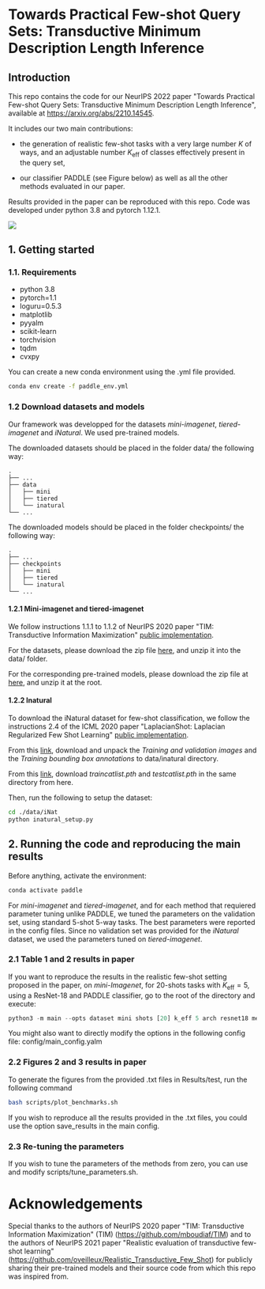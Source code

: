 # Towards Practical Few-shot Query Sets: Transductive Minimum Description Length Inference


##  Introduction
This repo contains the code for our NeurIPS 2022 paper "Towards Practical Few-shot Query Sets:
Transductive Minimum Description Length Inference", available at https://arxiv.org/abs/2210.14545. 

It includes our two main contributions:

- the generation of realistic few-shot tasks with a very large number $K$ of ways, and an adjustable number $K_{\mathrm{eff}}$ of classes effectively present in the query set, 

- our classifier PADDLE (see Figure below) as well as all the other methods evaluated in our paper.

Results provided in the paper can be reproduced with this repo. Code was developed under python 3.8 and pytorch 1.12.1.

<img src="framework.png" scale=0.8/>

## 1. Getting started

### 1.1. Requirements

- python 3.8
- pytorch=1.1
- loguru=0.5.3
- matplotlib
- pyyalm
- scikit-learn
- torchvision
- tqdm
- cvxpy

You can create a new conda environment using the .yml file provided.
```bash
conda env create -f paddle_env.yml
```

### 1.2 Download datasets and models
Our framework was developped for the datasets _mini-imagenet_, _tiered-imagenet_ and _iNatural_. We used pre-trained models. 

The downloaded datasets should be placed in the folder data/ the following way:

    .
    ├── ...
    ├── data                    
    │   ├── mini       
    │   ├── tiered        
    │   └── inatural               
    └── ...

The downloaded models should be placed in the folder checkpoints/ the following way:

    .
    ├── ...
    ├── checkpoints                    
    │   ├── mini          
    │   ├── tiered        
    │   └── inatural               
    └── ...

#### 1.2.1 Mini-imagenet and tiered-imagenet

We follow instructions 1.1.1 to 1.1.2 of NeurIPS 2020 paper "TIM: Transductive Information Maximization" [public implementation](https://github.com/mboudiaf/TIM).

For the datasets, please download the zip file [here](https://drive.google.com/drive/folders/163HGKZTvfcxsY96uIF6ILK_6ZmlULf_j?usp=sharing), and unzip it into the data/ folder.

For the corresponding pre-trained models, please download the zip file at [here](https://drive.google.com/file/d/15MFsig6pjXO7vZdo-1znJoXtHv4NY-AF/view?usp=sharing), and unzip it at the root.

#### 1.2.2 Inatural

To download the iNatural dataset for few-shot classification, we follow the instructions 2.4 of the ICML 2020 paper "LaplacianShot: Laplacian Regularized Few Shot Learning" [public implementation](https://github.com/imtiazziko/LaplacianShot). 

From this [link](https://github.com/visipedia/inat_comp/blob/master/2017/README.md#Data), download and unpack the _Training and validation images_ and the _Training bounding box annotations_ to data/inatural directory. 

From this [link](https://github.com/daviswer/fewshotlocal), download _traincatlist.pth_ and _testcatlist.pth_ in the same directory from here. 

Then, run the following to setup the dataset:
 ```bash
cd ./data/iNat
python inatural_setup.py
```

## 2. Running the code and reproducing the main results

Before anything, activate the environment:
```python
conda activate paddle
```
For _mini-imagenet_ and _tiered-imagenet_, and for each method that requiered parameter tuning unlike PADDLE, we tuned the parameters on the validation set, using standard $5$-shot $5$-way tasks. The best parameters were reported in the config files. Since no validation set was provided for the _iNatural_ dataset, we used the parameters tuned on _tiered-imagenet_. 

### 2.1 Table 1 and 2 results in paper

If you want to reproduce the results in the realistic few-shot setting proposed in the paper, on _mini-Imagenet_, for $20$-shots tasks with $K_{\mathrm{eff}} = 5$, using a ResNet-18 and PADDLE classifier, go to the root of the directory and execute:
```python
python3 -m main --opts dataset mini shots [20] k_eff 5 arch resnet18 method paddle 
```
You might also want to directly modify the options in the following config file: config/main_config.yalm

### 2.2 Figures 2 and 3 results in paper

To generate the figures from the provided .txt files in Results/test, run the following command
 ```bash
bash scripts/plot_benchmarks.sh
```
If you wish to reproduce all the results provided in the .txt files, you could use the option save_results in the main config.

### 2.3 Re-tuning the parameters

If you wish to tune the parameters of the methods from zero, you can use and modify scripts/tune_parameters.sh.

# Acknowledgements

Special thanks to the authors of NeurIPS 2020 paper "TIM: Transductive Information Maximization" (TIM) (https://github.com/mboudiaf/TIM) and to the authors of NeurIPS 2021 paper "Realistic evaluation of transductive few-shot learning" (https://github.com/oveilleux/Realistic_Transductive_Few_Shot) for publicly sharing their pre-trained models and their source code from which this repo was inspired from. 


